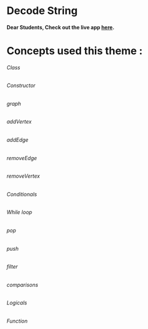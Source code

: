 # Decode String

#### Dear Students, Check out the live app [here](https://kdeepika-brs.github.io/Decode-String/).

# Concepts used this theme :
###### Class
###### Constructor
###### graph
###### addVertex
###### addEdge
###### removeEdge
###### removeVertex
###### Conditionals
###### While loop
###### pop
###### push
###### filter
###### comparisons
###### Logicals
###### Function
